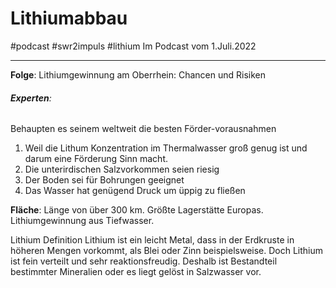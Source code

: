 # Lithiumabbau 
#podcast #swr2impuls #lithium 
Im Podcast vom 1.Juli.2022

--- 
**Folge**: 
Lithiumgewinnung am Oberrhein: Chancen und Risiken 

###### **Experten**: 
Behaupten es seinem weltweit die besten Förder-vorausnahmen 
1. Weil die Lithum Konzentration im Thermalwasser groß genug ist und darum eine Förderung Sinn macht.
2. Die unterirdischen Salzvorkommen seien riesig 
3. Der Boden sei für Bohrungen geeignet 
4. Das Wasser hat genügend Druck um üppig zu fließen 

**Fläche**: Länge von über 300 km.
Größte Lagerstätte Europas.
Lithiumgewinnung aus Tiefwasser. 

Lithium Definition 
Lithium ist ein leicht Metal, dass in der Erdkruste in höheren Mengen vorkommt, als Blei oder Zinn beispielsweise.
Doch Lithium ist fein verteilt und sehr reaktionsfreudig.
Deshalb ist Bestandteil bestimmter Mineralien oder es liegt gelöst in Salzwasser vor. 

